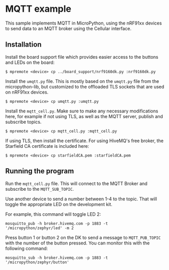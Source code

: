 # MQTT example

This sample implements MQTT in MicroPython, using the nRF91xx devices to 
send data to an MQTT broker using the Cellular interface.

## Installation

Install the board support file which provides easier access to the buttons
and LEDs on the board:

    $ mpremote <device> cp ../board_support/nrf9160dk.py :nrf9160dk.py

Install the `umqtt.py` file. This is mostly based on the `umqtt.py` file from
the micropython-lib, but customized to the offloaded TLS sockets that are
used on nRF91xx devices.

    $ mpremote <device> cp umqtt.py :umqtt.py

Install the ``mqtt_cell.py``. Make sure to make any necessary modifications here,
for example if not using TLS, as well as the MQTT server, publish and
subscribe topics.

    $ mpremote <device> cp mqtt_cell.py :mqtt_cell.py

If using TLS, then install the certificate. For using HiveMQ's free broker, 
the Starfield CA certificate is included here:

    $ mpremote <device> cp starfieldCA.pem :starfieldCA.pem

## Running the program

Run the `mqtt_cell.py` file. This will connect to the MQTT Broker and
subscribe to the `MQTT_SUB_TOPIC`. 

Use another device to send a number between 1-4 to the topic. That will
toggle the appropriate LED on the development kit. 

For example, this command will toggle LED 2:

    mosquitto_pub -h broker.hivemq.com -p 1883 -t '/micropython/zephyr/led' -m 2

Press button 1 or button 2 on the DK to send a message to `MQTT_PUB_TOPIC` with the number of the button pressed. You can
monitor this with the following command:

    mosquitto_sub -h broker.hivemq.com -p 1883 -t '/micropython/zephyr/button'



